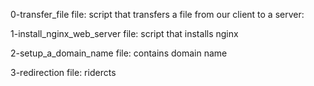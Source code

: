 0-transfer_file file: script that transfers a file from our client to a server:

1-install_nginx_web_server file: script that installs nginx

2-setup_a_domain_name file: contains domain name

3-redirection file: ridercts